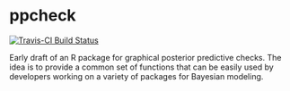 # ppcheck

[![Travis-CI Build Status](https://travis-ci.org/jgabry/ppcheck.svg?branch=master)](https://travis-ci.org/jgabry/ppcheck)

Early draft of an R package for graphical posterior predictive checks. The idea
is to provide a common set of functions that can be easily used by developers
working on a variety of packages for Bayesian modeling.
